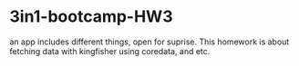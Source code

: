 # 3in1-bootcamp-HW3
an app includes different things, open for suprise.
This homework is about fetching data with kingfisher using coredata, and etc.
